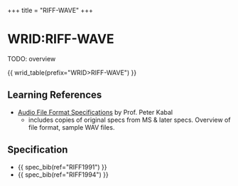 +++
title = "RIFF-WAVE"
+++

# WRID:RIFF-WAVE

TODO: overview

{{ wrid_table(prefix="WRID>RIFF-WAVE") }}

## Learning References

* [Audio File Format Specifications](https://www.mmsp.ece.mcgill.ca/Documents/AudioFormats/WAVE/WAVE.html) by Prof. Peter Kabal
  * includes copies of original specs from MS & later specs. Overview of file format, sample WAV files. 

## Specification

* {{ spec_bib(ref="RIFF1991") }}
* {{ spec_bib(ref="RIFF1994") }}

